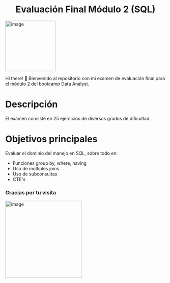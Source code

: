 <h1 align='center'>Evaluación Final Módulo 2 (SQL)</h1>
<img width="158" alt="image" src="https://github.com/isamartineztorrego/Evaluacion-final_Modulo02/assets/162314262/972c1659-4b4b-4492-9bda-bb965ec38539">

Hi there! 👋 Bienvenido al repositorio con mi examen de evaluación final para el módulo 2 del bootcamp Data Analyst.
# Descripción
El examen consiste en 25 ejercicios de diversos grados de dificultad.

# Objetivos principales
Evaluar el dominio del manejo en SQL, sobre todo en:
* Funciones group by, where, having
* Uso de múltiples joins
* Uso de subconsultas
* CTE's

### Gracias por tu visita
<img width="241" alt="image" src="https://github.com/isamartineztorrego/Evaluacion-final_Modulo02/assets/162314262/a8b9ad0d-7c0f-4883-8ee4-aa91d1e688c3">
